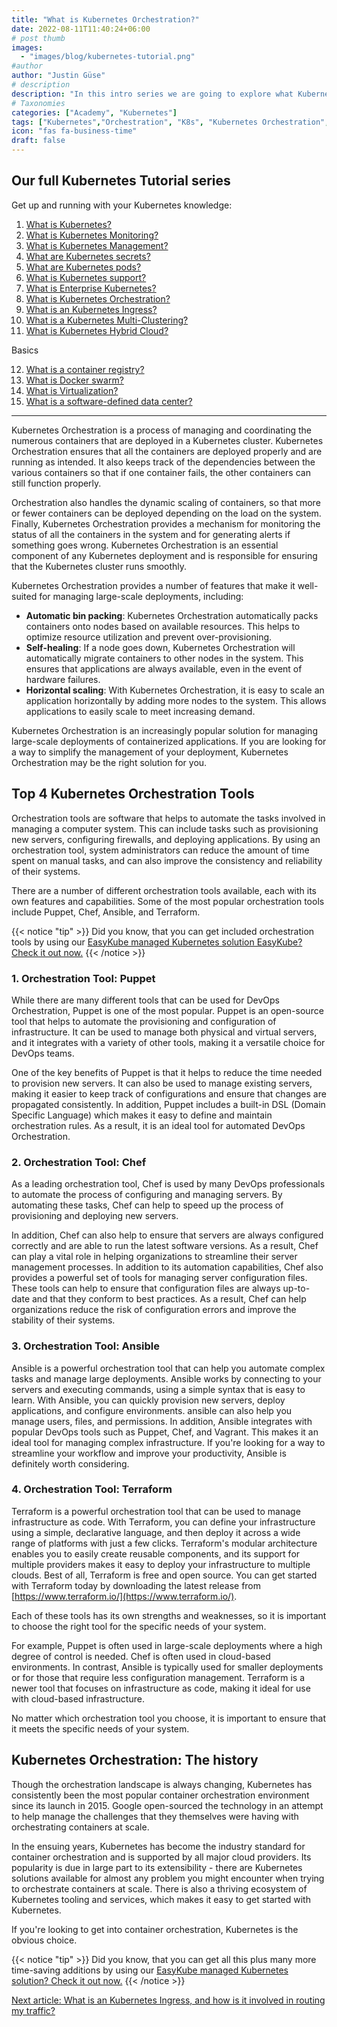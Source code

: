 ```yaml
---
title: "What is Kubernetes Orchestration?"
date: 2022-08-11T11:40:24+06:00
# post thumb
images:
  - "images/blog/kubernetes-tutorial.png"
#author
author: "Justin Güse"
# description
description: "In this intro series we are going to explore what Kubernetes Orchestration is, what tools like Ansible, Terraform, Chef and Puppet do, and what you can do to improve your cluster orchestration."
# Taxonomies
categories: ["Academy", "Kubernetes"]
tags: ["Kubernetes","Orchestration", "K8s", "Kubernetes Orchestration", "Terraform", "Tutorial"]
icon: "fas fa-business-time"
draft: false
---
```


## Our full Kubernetes Tutorial series

Get up and running with your Kubernetes knowledge:

1. [What is Kubernetes?](/blog/what-is-kubernetes/)
2. [What is Kubernetes Monitoring?](/blog/what-is-kubernetes-monitoring/)
3. [What is Kubernetes Management?](/blog/what-is-kubernetes-management/)
4. [What are Kubernetes secrets?](/blog/what-are-kubernetes-secrets/)
5. [What are Kubernetes pods?](/blog/what-are-kubernetes-pods/)
6. [What is Kubernetes support?](/blog/what-is-kubernetes-support/)
7. [What is Enterprise Kubernetes?](/blog/what-is-enterprise-kubernetes/)
8. [What is Kubernetes Orchestration?](/blog/what-is-kubernetes-orchestration/)
9. [What is an Kubernetes Ingress?](/blog/what-is-a-kubernetes-ingress/)
10. [What is a Kubernetes Multi-Clustering?](/blog/what-is-kubernetes-multi-clustering/)
11. [What is Kubernetes Hybrid Cloud?](/blog/was-ist-kubernetes-multi-cloud-oder-hybrid-cloud/)

Basics

12. [What is a container registry?](/blog/what-is-a-container-registry/)
13. [What is Docker swarm?](/blog/what-is-docker-swarm/)
14. [What is Virtualization?](/blog/what-is-virtualization/)
15. [What is a software-defined data center?](/blog/what-is-a-software-defined-datacenter/)

---

Kubernetes Orchestration is a process of managing and coordinating the numerous containers that are deployed in a Kubernetes cluster. Kubernetes Orchestration ensures that all the containers are deployed properly and are running as intended. It also keeps track of the dependencies between the various containers so that if one container fails, the other containers can still function properly.

Orchestration also handles the dynamic scaling of containers, so that more or fewer containers can be deployed depending on the load on the system. Finally, Kubernetes Orchestration provides a mechanism for monitoring the status of all the containers in the system and for generating alerts if something goes wrong. Kubernetes Orchestration is an essential component of any Kubernetes deployment and is responsible for ensuring that the Kubernetes cluster runs smoothly.

Kubernetes Orchestration provides a number of features that make it well-suited for managing large-scale deployments, including:

- **Automatic bin packing**: Kubernetes Orchestration automatically packs containers onto nodes based on available resources. This helps to optimize resource utilization and prevent over-provisioning.
- **Self-healing**: If a node goes down, Kubernetes Orchestration will automatically migrate containers to other nodes in the system. This ensures that applications are always available, even in the event of hardware failures.
- **Horizontal scaling**: With Kubernetes Orchestration, it is easy to scale an application horizontally by adding more nodes to the system. This allows applications to easily scale to meet increasing demand.

Kubernetes Orchestration is an increasingly popular solution for managing large-scale deployments of containerized applications. If you are looking for a way to simplify the management of your deployment, Kubernetes Orchestration may be the right solution for you.

## Top 4 Kubernetes Orchestration Tools

Orchestration tools are software that helps to automate the tasks involved in managing a computer system. This can include tasks such as provisioning new servers, configuring firewalls, and deploying applications. By using an orchestration tool, system administrators can reduce the amount of time spent on manual tasks, and can also improve the consistency and reliability of their systems.

There are a number of different orchestration tools available, each with its own features and capabilities. Some of the most popular orchestration tools include Puppet, Chef, Ansible, and Terraform.

{{< notice "tip" >}}
  Did you know, that you can get included orchestration tools by using our [EasyKube managed Kubernetes solution EasyKube? Check it out now.](/services/easykube)
{{< /notice >}}

### 1. Orchestration Tool: Puppet

While there are many different tools that can be used for DevOps Orchestration, Puppet is one of the most popular. Puppet is an open-source tool that helps to automate the provisioning and configuration of infrastructure. It can be used to manage both physical and virtual servers, and it integrates with a variety of other tools, making it a versatile choice for DevOps teams.

One of the key benefits of Puppet is that it helps to reduce the time needed to provision new servers. It can also be used to manage existing servers, making it easier to keep track of configurations and ensure that changes are propagated consistently. In addition, Puppet includes a built-in DSL (Domain Specific Language) which makes it easy to define and maintain orchestration rules. As a result, it is an ideal tool for automated DevOps Orchestration.

### 2. Orchestration Tool: Chef

As a leading orchestration tool, Chef is used by many DevOps professionals to automate the process of configuring and managing servers. By automating these tasks, Chef can help to speed up the process of provisioning and deploying new servers.

In addition, Chef can also help to ensure that servers are always configured correctly and are able to run the latest software versions. As a result, Chef can play a vital role in helping organizations to streamline their server management processes. In addition to its automation capabilities, Chef also provides a powerful set of tools for managing server configuration files. These tools can help to ensure that configuration files are always up-to-date and that they conform to best practices. As a result, Chef can help organizations reduce the risk of configuration errors and improve the stability of their systems.

### 3. Orchestration Tool: Ansible

Ansible is a powerful orchestration tool that can help you automate complex tasks and manage large deployments. Ansible works by connecting to your servers and executing commands, using a simple syntax that is easy to learn. With Ansible, you can quickly provision new servers, deploy applications, and configure environments. ansible can also help you manage users, files, and permissions. In addition, Ansible integrates with popular DevOps tools such as Puppet, Chef, and Vagrant. This makes it an ideal tool for managing complex infrastructure. If you're looking for a way to streamline your workflow and improve your productivity, Ansible is definitely worth considering.

### 4. Orchestration Tool: Terraform

Terraform is a powerful orchestration tool that can be used to manage infrastructure as code. With Terraform, you can define your infrastructure using a simple, declarative language, and then deploy it across a wide range of platforms with just a few clicks. Terraform's modular architecture enables you to easily create reusable components, and its support for multiple providers makes it easy to deploy your infrastructure to multiple clouds. Best of all, Terraform is free and open source. You can get started with Terraform today by downloading the latest release from [https://www.terraform.io/](https://www.terraform.io/).

Each of these tools has its own strengths and weaknesses, so it is important to choose the right tool for the specific needs of your system.

For example, Puppet is often used in large-scale deployments where a high degree of control is needed. Chef is often used in cloud-based environments. In contrast, Ansible is typically used for smaller deployments or for those that require less configuration management. Terraform is a newer tool that focuses on infrastructure as code, making it ideal for use with cloud-based infrastructure.

No matter which orchestration tool you choose, it is important to ensure that it meets the specific needs of your system.

## Kubernetes Orchestration: The history

Though the orchestration landscape is always changing, Kubernetes has consistently been the most popular container orchestration environment since its launch in 2015. Google open-sourced the technology in an attempt to help manage the challenges that they themselves were having with orchestrating containers at scale.

In the ensuing years, Kubernetes has become the industry standard for container orchestration and is supported by all major cloud providers. Its popularity is due in large part to its extensibility - there are Kubernetes solutions available for almost any problem you might encounter when trying to orchestrate containers at scale. There is also a thriving ecosystem of Kubernetes tooling and services, which makes it easy to get started with Kubernetes.

If you're looking to get into container orchestration, Kubernetes is the obvious choice.

{{< notice "tip" >}}
  Did you know, that you can get all this plus many more time-saving additions by using our [EasyKube managed Kubernetes solution? Check it out now.](/services/easykube)
{{< /notice >}}

[Next article: What is an Kubernetes Ingress, and how is it involved in routing my traffic?](/blog/what-is-a-kubernetes-ingress/)